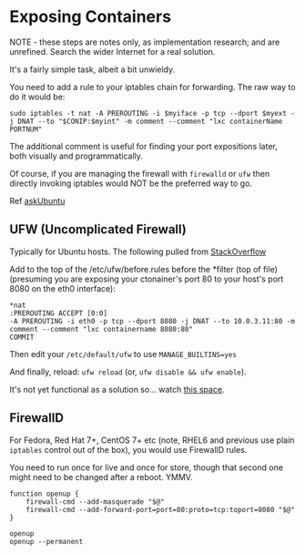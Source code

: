 # Exposing Containers

NOTE - these steps are notes only, as implementation research; and are unrefined. Search the wider Internet for a real solution.

It's a fairly simple task, albeit a bit unwieldy.

You need to add a rule to your iptables chain for forwarding. The raw way to do it would be:

	sudo iptables -t nat -A PREROUTING -i $myiface -p tcp --dport $myext -j DNAT --to "$CONIP:$myint" -m comment --comment "lxc containerName PORTNUM"

The additional comment is useful for finding your port expositions later, both visually and programmatically.

Of course, if you are managing the firewall with `firewalld` or `ufw` then directly invoking iptables would NOT be the preferred way to go.

Ref [askUbuntu](http://askubuntu.com/questions/320121/simple-port-forwarding?rq=1)

## UFW (Uncomplicated Firewall)

Typically for Ubuntu hosts. The following pulled from [StackOverflow](http://askubuntu.com/questions/370599/forward-port-to-lxc-guest-using-ufw#435286)

Add to the top of the /etc/ufw/before.rules before the *filter (top of file) (presuming you are exposing your ctonainer's port 80 to your host's port 8080 on the eth0 interface):

	*nat
	:PREROUTING ACCEPT [0:0]
	-A PREROUTING -i eth0 -p tcp --dport 8080 -j DNAT --to 10.0.3.11:80 -m comment --comment "lxc containername 8080:80"
	COMMIT

Then edit your `/etc/default/ufw` to use `MANAGE_BUILTINS=yes`

And finally, reload: `ufw reload` (or, `ufw disable && ufw enable`).

It's not yet functional as a solution so... watch [this space](http://askubuntu.com/questions/897775/lxc-port-forward-woes-with-ufw).

## FirewallD

For Fedora, Red Hat 7+, CentOS 7+ etc (note, RHEL6 and previous use plain `iptables` control out of the box), you would use FirewallD rules.

You need to run once for live and once for store, though that second one might need to be changed after a reboot. YMMV.

	function openup {
		firewall-cmd --add-masquerade "$@"
		firewall-cmd --add-forward-port=port=80:proto=tcp:toport=8080 "$@"
	}

	openup
	openup --permanent
